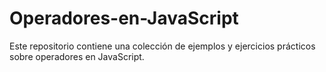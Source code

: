# Operadores-en-JavaScript
Este repositorio contiene una colección de ejemplos y ejercicios prácticos sobre operadores en JavaScript.
